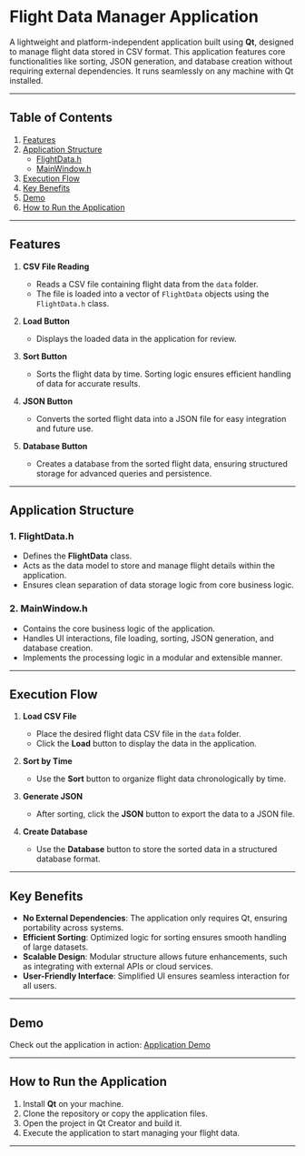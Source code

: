 # Flight Data Manager Application

A lightweight and platform-independent application built using **Qt**, designed to manage flight data stored in CSV format. This application features core functionalities like sorting, JSON generation, and database creation without requiring external dependencies. It runs seamlessly on any machine with Qt installed.

---

## Table of Contents

1. [Features](#features)  
2. [Application Structure](#application-structure)  
   - [FlightData.h](#1-flightdatah)  
   - [MainWindow.h](#2-mainwindowh)  
3. [Execution Flow](#execution-flow)  
4. [Key Benefits](#key-benefits)  
5. [Demo](#demo)  
6. [How to Run the Application](#how-to-run-the-application)  

---

## Features

1. **CSV File Reading**  
   - Reads a CSV file containing flight data from the `data` folder.  
   - The file is loaded into a vector of `FlightData` objects using the `FlightData.h` class.

2. **Load Button**  
   - Displays the loaded data in the application for review.

3. **Sort Button**  
   - Sorts the flight data by time. Sorting logic ensures efficient handling of data for accurate results.

4. **JSON Button**  
   - Converts the sorted flight data into a JSON file for easy integration and future use.

5. **Database Button**  
   - Creates a database from the sorted flight data, ensuring structured storage for advanced queries and persistence.

---

## Application Structure

### 1. **FlightData.h**  
   - Defines the **FlightData** class.  
   - Acts as the data model to store and manage flight details within the application.  
   - Ensures clean separation of data storage logic from core business logic.

### 2. **MainWindow.h**  
   - Contains the core business logic of the application.  
   - Handles UI interactions, file loading, sorting, JSON generation, and database creation.  
   - Implements the processing logic in a modular and extensible manner.

---

## Execution Flow

1. **Load CSV File**  
   - Place the desired flight data CSV file in the `data` folder.  
   - Click the **Load** button to display the data in the application.

2. **Sort by Time**  
   - Use the **Sort** button to organize flight data chronologically by time.

3. **Generate JSON**  
   - After sorting, click the **JSON** button to export the data to a JSON file.

4. **Create Database**  
   - Use the **Database** button to store the sorted data in a structured database format.

---

## Key Benefits

- **No External Dependencies**: The application only requires Qt, ensuring portability across systems.  
- **Efficient Sorting**: Optimized logic for sorting ensures smooth handling of large datasets.  
- **Scalable Design**: Modular structure allows future enhancements, such as integrating with external APIs or cloud services.  
- **User-Friendly Interface**: Simplified UI ensures seamless interaction for all users.  

---

## Demo

Check out the application in action: [Application Demo](https://youtu.be/aqS5WuJykbo)

---

## How to Run the Application

1. Install **Qt** on your machine.  
2. Clone the repository or copy the application files.  
3. Open the project in Qt Creator and build it.  
4. Execute the application to start managing your flight data.

---
